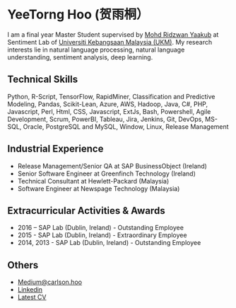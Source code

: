 # YeeTorng Hoo (贺雨桐）

I am a final year Master Student supervised by [Mohd Ridzwan Yaakub](http://www.ftsm.ukm.my/cait/Researchers_Ridzwan.html) at Sentiment Lab of [Universiti Kebangsaan Malaysia (UKM)](https://www.ukm.my/portal/). My research interests lie in natural language processing, natural language understanding, sentiment analysis, deep learning. 

## Technical Skills 
Python, R-Script, TensorFlow, RapidMiner, Classification and Predictive Modeling, Pandas, Scikit-Lean, Azure, AWS, Hadoop, Java, C#, PHP, Javascript, Perl, Html, CSS, Javascript, ExtJs, Bash, Powershell, Agile Development, Scrum, PowerBI, Tableau, Jira, Jenkins, Git, DevOps, MS-SQL, Oracle, PostgreSQL and MySQL, Window, Linux, Release Management

## Industrial Experience
- Release Management/Senior QA at SAP BusinessObject (Ireland)
- Senior Software Engineer at Greenfinch Technology (Ireland)
- Technical Consultant at Hewlett-Packard (Malaysia)
- Software Engineer at Newspage Technology (Malaysia)

## Extracurricular Activities & Awards 
- 2016 – SAP Lab (Dublin, Ireland) - Outstanding Employee
- 2015 - SAP Lab (Dublin, Ireland) - Extraordinary Employee
- 2014, 2013 - SAP Lab (Dublin, Ireland) - Outstanding Employee

## Others
- [Medium@carlson.hoo](https://medium.com/@carlson.hoo)
- [Linkedin](https://www.linkedin.com/in/carlsonhoo)
- [Latest CV](https://github.com/yeetornghoo/yeetornghoo.github.io/blob/main/docs/YEETORNG-HOO-CV.1.1.pdf)
